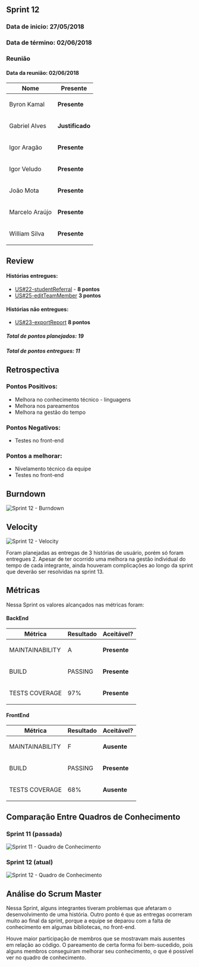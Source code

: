 ## Sprint 12
### Data de inicio: 27/05/2018
### Data de término: 02/06/2018

### Reunião
#### Data da reunião: 02/06/2018

|Nome|Presente|
|----|----|
|Byron Kamal|<p><strong>Presente</strong></p> |
|Gabriel Alves| <p><strong>Justificado</strong></p> |
|Igor Aragão|<p><strong>Presente</strong></p> |
|Igor Veludo|<p><strong>Presente</strong></p> |
|João Mota|<p><strong>Presente</strong></p> |
|Marcelo Araújo|<p><strong>Presente</strong></p> |
|William Silva|<p><strong>Presente</strong></p> |

## Review

#### Histórias entregues:
- [US#22-studentReferral](https://github.com/fga-gpp-mds/2018.1-IncluCare_API/issues/94) - **8 pontos**
- [US#25-editTeamMember](https://github.com/fga-gpp-mds/2018.1-IncluCare_API/issues/95) **3 pontos**

#### Histórias não entregues:
- [US#23-exportReport](https://github.com/fga-gpp-mds/2018.1-IncluCare_API/issues/93) **8 pontos**

##### Total de pontos planejados: 19
##### Total de pontos entregues: 11

## Retrospectiva
### Pontos Positivos:
<ul>
   <li>Melhora no conhecimento técnico - linguagens</li>
   <li>Melhora nos pareamentos</li>
   <li>Melhora na gestão do tempo</li>
</ul>

### Pontos Negativos:

<ul>
  <li>Testes no front-end</li>
</ul>

### Pontos a melhorar:
<ul>
  <li>Nivelamento técnico da equipe</li>
  <li>Testes no front-end</li>
</ul>

## Burndown
![Sprint 12 - Burndown](https://imgur.com/PtoPvlG.png)

## Velocity
![Sprint 12 - Velocity](https://imgur.com/Kenfxkt.png)

Foram planejadas as entregas de 3 histórias de usuário, porém só foram entregues 2. Apesar de ter ocorrido uma melhora na gestão individual do tempo de cada integrante, ainda houveram complicações ao longo da sprint que deverão ser resolvidas na sprint 13. 

## Métricas
Nessa Sprint os valores alcançados nas métricas foram:

#### BackEnd
|Métrica|Resultado|Aceitável?|
|----|----|----|
|MAINTAINABILITY|A|<p><strong>Presente</strong></p>|
|BUILD|PASSING|<p><strong>Presente</strong></p>|
|TESTS COVERAGE|97%|<p><strong>Presente</strong></p>|

#### FrontEnd
|Métrica|Resultado|Aceitável?|
|----|----|----|
|MAINTAINABILITY|F|<p><strong>Ausente</strong></p>|
|BUILD|PASSING|<p><strong>Presente</strong></p>|
|TESTS COVERAGE|68%|<p><strong>Ausente</strong></p>|

## Comparação Entre Quadros de Conhecimento
### Sprint 11 (passada)
![Sprint 11 - Quadro de Conhecimento](https://imgur.com/LUJ3eBF.png)

### Sprint 12 (atual)
![Sprint 12 - Quadro de Conhecimento](https://imgur.com/G1NDaiO.png)

## Análise do Scrum Master
<p>Nessa Sprint, alguns integrantes tiveram problemas que afetaram o desenvolvimento de uma história. Outro ponto é que as entregas ocorreram muito ao final da sprint, porque a equipe se deparou com a falta de conhecimento em algumas bibliotecas, no front-end.</p> 
<p>Houve maior participação de membros que se mostravam mais ausentes em relação ao código. O pareamento de certa forma foi bem-sucedido, pois alguns membros conseguiram melhorar seu conhecimento, o que é possível ver no quadro de conhecimento.</p>
